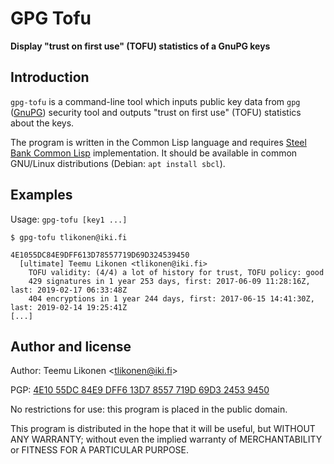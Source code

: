 GPG Tofu
=========

**Display "trust on first use" (TOFU) statistics of a GnuPG keys**


Introduction
------------

`gpg-tofu` is a command-line tool which inputs public key data from
`gpg` ([GnuPG][]) security tool and outputs "trust on first use" (TOFU)
statistics about the keys.

The program is written in the Common Lisp language and requires [Steel
Bank Common Lisp][SBCL] implementation. It should be available in common
GNU/Linux distributions (Debian: `apt install sbcl`).

[GnuPG]:    https://gnupg.org/
[SBCL]:     http://sbcl.org/


Examples
--------

Usage: `gpg-tofu [key1 ...]`

    $ gpg-tofu tlikonen@iki.fi

    4E1055DC84E9DFF613D78557719D69D324539450
      [ultimate] Teemu Likonen <tlikonen@iki.fi>
        TOFU validity: (4/4) a lot of history for trust, TOFU policy: good
        429 signatures in 1 year 253 days, first: 2017-06-09 11:28:16Z, last: 2019-02-17 06:33:48Z
        404 encryptions in 1 year 244 days, first: 2017-06-15 14:41:30Z, last: 2019-02-14 19:25:41Z
    [...]


Author and license
------------------

Author: Teemu Likonen <<tlikonen@iki.fi>>

PGP: [4E10 55DC 84E9 DFF6 13D7 8557 719D 69D3 2453 9450][PGP]

No restrictions for use: this program is placed in the public domain.

This program is distributed in the hope that it will be useful, but
WITHOUT ANY WARRANTY; without even the implied warranty of
MERCHANTABILITY or FITNESS FOR A PARTICULAR PURPOSE.

[PGP]: http://www.iki.fi/tlikonen/pgp-key.asc

